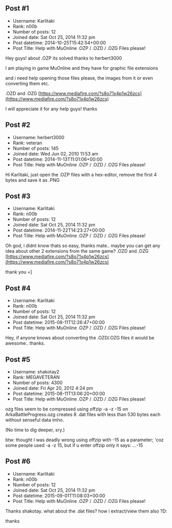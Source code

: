 ## Post #1
- Username: Karlitaki
- Rank: n00b
- Number of posts: 12
- Joined date: Sat Oct 25, 2014 11:32 pm
- Post datetime: 2014-10-25T15:42:54+00:00
- Post Title: Help with MuOnline .OZP / .OZD / .OZG Files please!

Hey guys!
about .OZP its solved thanks to herbert3000

I am playing in game MuOnline and they have for graphic file extensions 

and i need help opening those files please, the images from it or even converting them etc.

.OZD and .OZG
[https://www.mediafire.com/?s8o71x4p1w26zcs](https://www.mediafire.com/?s8o71x4p1w26zcs)

I will appreciate it for any help guys!
thanks
## Post #2
- Username: herbert3000
- Rank: veteran
- Number of posts: 145
- Joined date: Wed Jun 02, 2010 11:53 am
- Post datetime: 2014-11-13T11:01:06+00:00
- Post Title: Help with MuOnline .OZP / .OZD / .OZG Files please!

Hi Karlitaki,
just open the .OZP files with a hex-editor, remove the first 4 bytes and save it as .PNG
## Post #3
- Username: Karlitaki
- Rank: n00b
- Number of posts: 12
- Joined date: Sat Oct 25, 2014 11:32 pm
- Post datetime: 2014-11-22T14:23:27+00:00
- Post Title: Help with MuOnline .OZP / .OZD / .OZG Files please!

Oh god, i didnt know thats so easy, thanks mate..
maybe you can get any idea about other 2 extensions from the same game?
.OZD and .OZG
[https://www.mediafire.com/?s8o71x4p1w26zcs](https://www.mediafire.com/?s8o71x4p1w26zcs)

thank you =]
## Post #4
- Username: Karlitaki
- Rank: n00b
- Number of posts: 12
- Joined date: Sat Oct 25, 2014 11:32 pm
- Post datetime: 2015-08-11T12:26:47+00:00
- Post Title: Help with MuOnline .OZP / .OZD / .OZG Files please!

Hey, if anyone knows about converting the .OZD/.OZG files it would be awesome.. thanks.
## Post #5
- Username: shakotay2
- Rank: MEGAVETERAN
- Number of posts: 4300
- Joined date: Fri Apr 20, 2012 4:24 pm
- Post datetime: 2015-08-11T13:06:20+00:00
- Post Title: Help with MuOnline .OZP / .OZD / .OZG Files please!

ozg files seem to be compressed
using offzip -a -z -15  on ArkaBattleProgress.ozg creates 8 .dat files with less than 530 bytes each without senseful data imho.

(No time to dig deeper, sry.)

btw: thought I was deadly wrong using offzip with -15 as a parameter; 'coz some people used -a -z 15,
but if u enter offzip only it says: ...-15
## Post #6
- Username: Karlitaki
- Rank: n00b
- Number of posts: 12
- Joined date: Sat Oct 25, 2014 11:32 pm
- Post datetime: 2015-09-01T11:08:03+00:00
- Post Title: Help with MuOnline .OZP / .OZD / .OZG Files please!

Thanks shakotay.
what about the .dat files? how i extract/view them also ?D:

thanks
